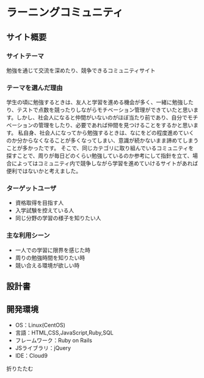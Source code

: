 # <!--ここにアプリ名を入力-->
# ラーニングコミュニティ
## サイト概要
### サイトテーマ
<!--何を『目的』とし、どのような『分類』なのかを簡潔に書く-->
勉強を通じて交流を深めたり、競争できるコミュニティサイト


### テーマを選んだ理由
<!--なぜこのようなテーマにしたかを説明する-->
学生の頃に勉強するときは、友人と学習を進める機会が多く、一緒に勉強したり、テストで点数を競ったりしながらモチベーション管理ができていたと思います。しかし、社会人になると仲間がいないのがほぼ当たり前であり、自分でモチベーションの管理をしたり、必要であれば仲間を見つけることをするかと思います。
私自身、社会人になってから勉強するときは、なにをどの程度進めていくのか分からなくなることが多くなってしまい、意識が続かないまま諦めてしまうことが多かったです。
そこで、同じカテゴリに取り組んでいるコミュニティを探すことで、周りが毎日どのくらい勉強しているのか参考にして指針を立て、場合によってはコミュニティ内で競争しながら学習を進めていけるサイトがあれば便利ではないかと考えました。

### ターゲットユーザ
<!--誰に使ってもらうかを具体的に記載する-->
- 資格取得を目指す人
- 入学試験を控えている人
- 同じ分野の学習の様子を知りたい人

### 主な利用シーン
<!--どのような時に使うのかの状況を記載すること-->
- 一人での学習に限界を感じた時
- 周りの勉強時間を知りたい時
- 競い合える環境が欲しい時
## 設計書
<!--テーマを設定・提出する時点では不要です-->

## 開発環境
- OS：Linux(CentOS)
- 言語：HTML,CSS,JavaScript,Ruby,SQL
- フレームワーク：Ruby on Rails
- JSライブラリ：jQuery
- IDE：Cloud9

折りたたむ

